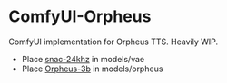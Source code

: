 # ComfyUI-Orpheus
ComfyUI implementation for Orpheus TTS. Heavily WIP.

- Place [snac-24khz](https://huggingface.co/Annuvin/snac-24khz-ST/blob/main/model.safetensors) in models/vae
- Place [Orpheus-3b](https://huggingface.co/AustinMroz/orpheus-3b-f16-safetensors) in models/orpheus
